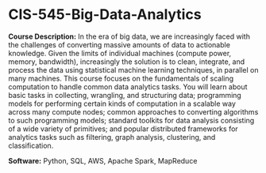 # CIS-545-Big-Data-Analytics

**Course Description:**
In the era of big data, we are increasingly faced with the challenges of converting massive amounts of data to actionable knowledge. Given the limits of individual machines (compute power, memory, bandwidth), increasingly the solution is to clean, integrate, and process the data using statistical machine learning techniques, in parallel on many machines. This course focuses on the fundamentals of scaling computation to handle common data analytics tasks. You will learn about basic tasks in collecting, wrangling, and structuring data; programming models for performing certain kinds of computation in a scalable way across many compute nodes; common approaches to converting algorithms to such programming models; standard toolkits for data analysis consisting of a wide variety of primitives; and popular distributed frameworks for analytics tasks such as filtering, graph analysis, clustering, and classification.

**Software:** Python, SQL, AWS, Apache Spark, MapReduce



